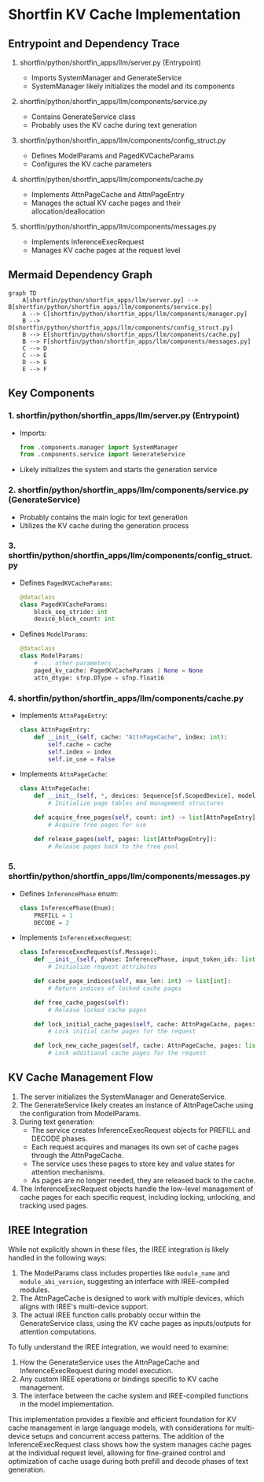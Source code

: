 # Shortfin KV Cache Implementation

## Entrypoint and Dependency Trace

1. shortfin/python/shortfin_apps/llm/server.py (Entrypoint)
   - Imports SystemManager and GenerateService
   - SystemManager likely initializes the model and its components

2. shortfin/python/shortfin_apps/llm/components/service.py
   - Contains GenerateService class
   - Probably uses the KV cache during text generation

3. shortfin/python/shortfin_apps/llm/components/config_struct.py
   - Defines ModelParams and PagedKVCacheParams
   - Configures the KV cache parameters

4. shortfin/python/shortfin_apps/llm/components/cache.py
   - Implements AttnPageCache and AttnPageEntry
   - Manages the actual KV cache pages and their allocation/deallocation

5. shortfin/python/shortfin_apps/llm/components/messages.py
   - Implements InferenceExecRequest
   - Manages KV cache pages at the request level

## Mermaid Dependency Graph

```mermaid
graph TD
    A[shortfin/python/shortfin_apps/llm/server.py] --> B[shortfin/python/shortfin_apps/llm/components/service.py]
    A --> C[shortfin/python/shortfin_apps/llm/components/manager.py]
    B --> D[shortfin/python/shortfin_apps/llm/components/config_struct.py]
    B --> E[shortfin/python/shortfin_apps/llm/components/cache.py]
    B --> F[shortfin/python/shortfin_apps/llm/components/messages.py]
    C --> D
    C --> E
    D --> E
    E --> F
```

## Key Components

### 1. shortfin/python/shortfin_apps/llm/server.py (Entrypoint)
- Imports:
  ```python
  from .components.manager import SystemManager
  from .components.service import GenerateService
  ```
- Likely initializes the system and starts the generation service

### 2. shortfin/python/shortfin_apps/llm/components/service.py (GenerateService)
- Probably contains the main logic for text generation
- Utilizes the KV cache during the generation process

### 3. shortfin/python/shortfin_apps/llm/components/config_struct.py
- Defines `PagedKVCacheParams`:
  ```python
  @dataclass
  class PagedKVCacheParams:
      block_seq_stride: int
      device_block_count: int
  ```
- Defines `ModelParams`:
  ```python
  @dataclass
  class ModelParams:
      # ... other parameters ...
      paged_kv_cache: PagedKVCacheParams | None = None
      attn_dtype: sfnp.DType = sfnp.float16
  ```

### 4. shortfin/python/shortfin_apps/llm/components/cache.py
- Implements `AttnPageEntry`:
  ```python
  class AttnPageEntry:
      def __init__(self, cache: "AttnPageCache", index: int):
          self.cache = cache
          self.index = index
          self.in_use = False
  ```
- Implements `AttnPageCache`:
  ```python
  class AttnPageCache:
      def __init__(self, *, devices: Sequence[sf.ScopedDevice], model_params: ModelParams):
          # Initialize page tables and management structures

      def acquire_free_pages(self, count: int) -> list[AttnPageEntry] | None:
          # Acquire free pages for use

      def release_pages(self, pages: list[AttnPageEntry]):
          # Release pages back to the free pool
  ```

### 5. shortfin/python/shortfin_apps/llm/components/messages.py
- Defines `InferencePhase` enum:
  ```python
  class InferencePhase(Enum):
      PREFILL = 1
      DECODE = 2
  ```
- Implements `InferenceExecRequest`:
  ```python
  class InferenceExecRequest(sf.Message):
      def __init__(self, phase: InferencePhase, input_token_ids: list[int]):
          # Initialize request attributes

      def cache_page_indices(self, max_len: int) -> list[int]:
          # Return indices of locked cache pages

      def free_cache_pages(self):
          # Release locked cache pages

      def lock_initial_cache_pages(self, cache: AttnPageCache, pages: list[AttnPageEntry]):
          # Lock initial cache pages for the request

      def lock_new_cache_pages(self, cache: AttnPageCache, pages: list[AttnPageEntry]):
          # Lock additional cache pages for the request
  ```

## KV Cache Management Flow

1. The server initializes the SystemManager and GenerateService.
2. The GenerateService likely creates an instance of AttnPageCache using the configuration from ModelParams.
3. During text generation:
   - The service creates InferenceExecRequest objects for PREFILL and DECODE phases.
   - Each request acquires and manages its own set of cache pages through the AttnPageCache.
   - The service uses these pages to store key and value states for attention mechanisms.
   - As pages are no longer needed, they are released back to the cache.
4. The InferenceExecRequest objects handle the low-level management of cache pages for each specific request, including locking, unlocking, and tracking used pages.

## IREE Integration

While not explicitly shown in these files, the IREE integration is likely handled in the following ways:

1. The ModelParams class includes properties like `module_name` and `module_abi_version`, suggesting an interface with IREE-compiled modules.
2. The AttnPageCache is designed to work with multiple devices, which aligns with IREE's multi-device support.
3. The actual IREE function calls probably occur within the GenerateService class, using the KV cache pages as inputs/outputs for attention computations.

To fully understand the IREE integration, we would need to examine:
1. How the GenerateService uses the AttnPageCache and InferenceExecRequest during model execution.
2. Any custom IREE operations or bindings specific to KV cache management.
3. The interface between the cache system and IREE-compiled functions in the model implementation.

This implementation provides a flexible and efficient foundation for KV cache management in large language models, with considerations for multi-device setups and concurrent access patterns. The addition of the InferenceExecRequest class shows how the system manages cache pages at the individual request level, allowing for fine-grained control and optimization of cache usage during both prefill and decode phases of text generation.
